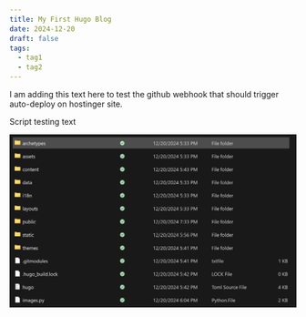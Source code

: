 ```yaml
---
title: My First Hugo Blog
date: 2024-12-20
draft: false
tags:
  - tag1
  - tag2
---
```


I am adding this text here to test the github webhook that should trigger auto-deploy on hostinger site.

Script testing text

![Image Description](/images/Screenshot%202024-12-20%20193426.png)